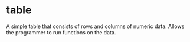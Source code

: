 # table
A simple table that consists of rows and columns of numeric data.  Allows the programmer to run functions on the data.
